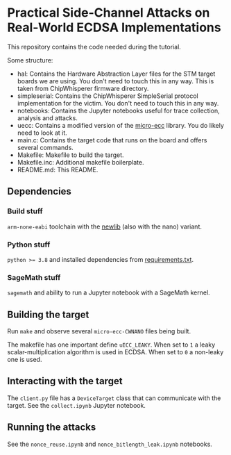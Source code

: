 # Practical Side-Channel Attacks on Real-World ECDSA Implementations

This repository contains the code needed during the tutorial.

Some structure:
 - hal: Contains the Hardware Abstraction Layer files for the STM target boards we are using.
        You don't need to touch this in any way. This is taken from ChipWhisperer firmware directory.
 - simpleserial: Contains the ChipWhisperer SimpleSerial protocol implementation for the victim. 
                 You don't need to touch this in any way.
 - notebooks: Contains the Jupyter notebooks useful for trace collection, analysis and attacks.
 - uecc: Contains a modified version of the [micro-ecc](https://github.com/kmackay/micro-ecc) library.
         You do likely need to look at it.
 - main.c: Contains the target code that runs on the board and offers several commands.
 - Makefile: Makefile to build the target.
 - Makefile.inc: Additional makefile boilerplate.
 - README.md: This README.

## Dependencies

### Build stuff

`arm-none-eabi` toolchain with the [newlib](https://sourceware.org/newlib/) (also with the nano) variant.

### Python stuff

`python >= 3.8` and installed dependencies from [requirements.txt](/requirements.txt).

### SageMath stuff

`sagemath` and ability to run a Jupyter notebook with a SageMath kernel.

## Building the target

Run `make` and observe several `micro-ecc-CWNANO` files being built.

The makefile has one important define `uECC_LEAKY`. When set to `1` a leaky
scalar-multiplication algorithm is used in ECDSA. When set to `0` a non-leaky one
is used.

## Interacting with the target

The `client.py` file has a `DeviceTarget` class that can communicate with the target.
See the `collect.ipynb` Jupyter notebook.

## Running the attacks

See the `nonce_reuse.ipynb` and `nonce_bitlength_leak.ipynb` notebooks.